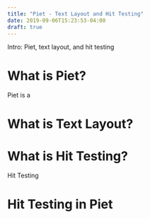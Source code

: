 ```yaml
---
title: "Piet - Text Layout and Hit Testing"
date: 2019-09-06T15:23:53-04:00
draft: true
---
```

Intro: Piet, text layout, and hit testing

# What is Piet?

Piet is a 

# What is Text Layout?

# What is Hit Testing?
Hit Testing

# Hit Testing in Piet



